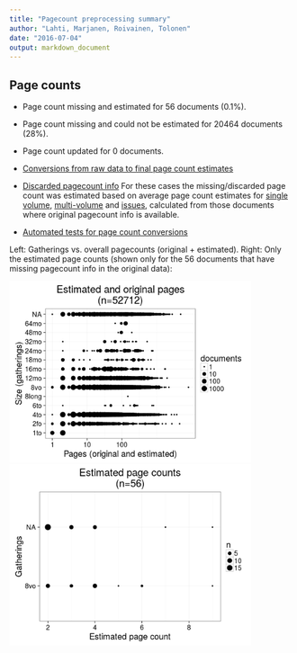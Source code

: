 ```yaml
---
title: "Pagecount preprocessing summary"
author: "Lahti, Marjanen, Roivainen, Tolonen"
date: "2016-07-04"
output: markdown_document
---
```





## Page counts

  * Page count missing and estimated for 56 documents (0.1%).

  * Page count missing and could not be estimated for 20464 documents (28%).

  * Page count updated for 0 documents.
  
  * [Conversions from raw data to final page count estimates](output.tables/pagecount_conversion_nontrivial.csv)

<!--[Page conversions from raw data to final page count estimates with volume info](output.tables/page_conversion_table_full.csv)-->

  * [Discarded pagecount info](output.tables/pagecount_discarded.csv) For these cases the missing/discarded page count was estimated based on average page count estimates for [single volume](mean_pagecounts_singlevol.csv), [multi-volume](mean_pagecounts_multivol.csv) and [issues](mean_pagecounts_issue.csv), calculated from those documents where original pagecount info is available.

  * [Automated tests for page count conversions](https://github.com/rOpenGov/bibliographica/blob/master/inst/extdata/tests_polish_physical_extent.csv)


Left: Gatherings vs. overall pagecounts (original + estimated). Right: Only the estimated page counts (shown only for the 56 documents that have missing pagecount info in the original data):

<img src="figure/pagecount-size-estimated-1.png" title="plot of chunk size-estimated" alt="plot of chunk size-estimated" width="430px" /><img src="figure/pagecount-size-estimated-2.png" title="plot of chunk size-estimated" alt="plot of chunk size-estimated" width="430px" />


<!--

## Average page counts (only works in CERL now)

Multi-volume documents average page counts are given per volume.


|doc.dimension | mean.pages.singlevol|median.pages.singlevol | n.singlevol| mean.pages.multivol| median.pages.multivol| n.multivol| mean.pages.issue| median.pages.issue| n.issue|
|:-------------|--------------------:|:----------------------|-----------:|-------------------:|---------------------:|----------:|----------------:|------------------:|-------:|
|2fo           |                  NaN|NA                     |        1791|                  NA|                    NA|         NA|               NA|                 NA|      NA|
|4to           |                  NaN|NA                     |       30560|                  NA|                    NA|         NA|              NaN|                 NA|       5|
|6to           |                  NaN|NA                     |          18|                  NA|                    NA|         NA|              NaN|                 NA|       1|
|8long         |                  NaN|NA                     |           1|                  NA|                    NA|         NA|               NA|                 NA|      NA|
|8vo           |                  NaN|NA                     |       21437|                   1|                     1|         23|                1|                  1|       9|
|12mo          |                  NaN|NA                     |        2991|                 NaN|                    NA|          4|              NaN|                 NA|       1|
|16mo          |                  NaN|NA                     |        1296|                  NA|                    NA|         NA|               NA|                 NA|      NA|
|18mo          |                  NaN|NA                     |          86|                  NA|                    NA|         NA|               NA|                 NA|      NA|
|24mo          |                  NaN|NA                     |         163|                  NA|                    NA|         NA|               NA|                 NA|      NA|
|32mo          |                  NaN|NA                     |          30|                  NA|                    NA|         NA|               NA|                 NA|      NA|
|48mo          |                  NaN|NA                     |           7|                  NA|                    NA|         NA|               NA|                 NA|      NA|
|64mo          |                  NaN|NA                     |          32|                  NA|                    NA|         NA|               NA|                 NA|      NA|
|NA            |                  NaN|NA                     |       13482|                   1|                     1|         33|                1|                  1|      18|

![plot of chunk size-pagecountsmulti2](figure/pagecount-size-pagecountsmulti2-1.png)

-->
